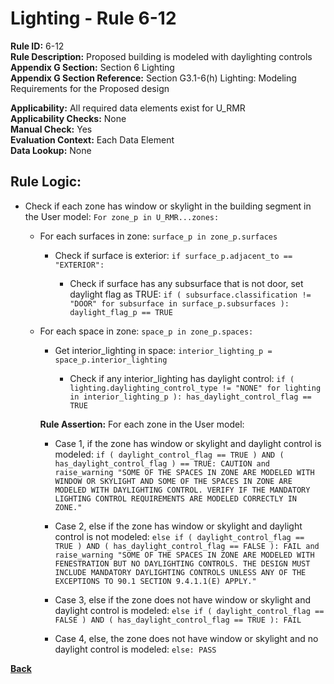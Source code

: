 
# Lighting - Rule 6-12

**Rule ID:** 6-12  
**Rule Description:** Proposed building is modeled with daylighting controls  
**Appendix G Section:** Section 6 Lighting  
**Appendix G Section Reference:** Section G3.1-6(h) Lighting: Modeling Requirements for the Proposed design  

**Applicability:** All required data elements exist for U_RMR  
**Applicability Checks:** None  
**Manual Check:** Yes  
**Evaluation Context:** Each Data Element  
**Data Lookup:** None  
## Rule Logic: 

- Check if each zone has window or skylight in the building segment in the User model: `For zone_p in U_RMR...zones:`

  - For each surfaces in zone: `surface_p in zone_p.surfaces`

    - Check if surface is exterior: `if surface_p.adjacent_to == "EXTERIOR":`

      - Check if surface has any subsurface that is not door, set daylight flag as TRUE: `if ( subsurface.classification != "DOOR" for subsurface in surface_p.subsurfaces ): daylight_flag_p == TRUE`

  - For each space in zone: `space_p in zone_p.spaces:`

    - Get interior_lighting in space: `interior_lighting_p = space_p.interior_lighting`

      - Check if any interior_lighting has daylight control: `if ( lighting.daylighting_control_type != "NONE" for lighting in interior_lighting_p ): has_daylight_control_flag == TRUE`

    **Rule Assertion:** For each zone in the User model:

    - Case 1, if the zone has window or skylight and daylight control is modeled: `if ( daylight_control_flag == TRUE ) AND ( has_daylight_control_flag ) == TRUE: CAUTION and raise_warning "SOME OF THE SPACES IN ZONE ARE MODELED WITH WINDOW OR SKYLIGHT AND SOME OF THE SPACES IN ZONE ARE MODELED WITH DAYLIGHTING CONTROL. VERIFY IF THE MANDATORY LIGHTING CONTROL REQUIREMENTS ARE MODELED CORRECTLY IN ZONE."`

    - Case 2, else if the zone has window or skylight and daylight control is not modeled:  `else if ( daylight_control_flag == TRUE ) AND ( has_daylight_control_flag == FALSE ): FAIL and raise_warning "SOME OF THE SPACES IN ZONE ARE MODELED WITH FENESTRATION BUT NO DAYLIGHTING CONTROLS. THE DESIGN MUST INCLUDE MANDATORY DAYLIGHTING CONTROLS UNLESS ANY OF THE EXCEPTIONS TO 90.1 SECTION 9.4.1.1(E) APPLY."`

    - Case 3, else if the zone does not have window or skylight and daylight control is modeled: `else if ( daylight_control_flag == FALSE ) AND ( has_daylight_control_flag == TRUE ): FAIL`

    - Case 4, else, the zone does not have window or skylight and no daylight control is modeled: `else: PASS`

**[Back](../_toc.md)**
